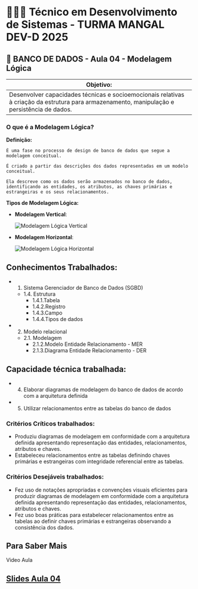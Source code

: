 # 👨🏻‍💻 Técnico em Desenvolvimento de Sistemas - TURMA MANGAL DEV-D 2025
## 🤖 BANCO DE DADOS - Aula 04 - Modelagem Lógica
|Objetivo:|
|-|
|Desenvolver capacidades técnicas e socioemocionais relativas à criação da estrutura para armazenamento, manipulação e persistência de dados.|

### O que é a  Modelagem Lógica?
**Definição:**

	É uma fase no processo de design de banco de dados que segue a modelagem conceitual. 

	É criado a partir das descrições dos dados representadas em um modelo conceitual. 

	Ela descreve como os dados serão armazenados no banco de dados, identificando as entidades, os atributos, as chaves primárias e estrangeiras e os seus relacionamentos.
 

**Tipos de Modelagem Lógica:**
- **Modelagem Vertical**: 

	![Modelagem Lógica Vertical](../../assets/ModeLogicVertical.png)

- **Modelagem Horizontal**:

	![Modelagem Lógica Horizontal](../../assets/ModeLogicHorizon.png)

## Conhecimentos Trabalhados:
- 1. Sistema Gerenciador de Banco de Dados (SGBD)
	- 1.4. Estrutura
		- 1.4.1.Tabela
		- 1.4.2.Registro
		- 1.4.3.Campo
		- 1.4.4.Tipos de dados
- 2. Modelo relacional
	- 2.1. Modelagem
		- 2.1.2.Modelo Entidade Relacionamento - MER
		- 2.1.3.Diagrama Entidade Relacionamento - DER
## Capacidade técnica trabalhada:
- 4. Elaborar diagramas de modelagem do banco de dados de acordo com a arquitetura definida
- 5. Utilizar relacionamentos entre as tabelas do banco de dados

### Critérios Críticos trabalhados:
 - Produziu diagramas de modelagem em conformidade com a arquitetura definida apresentando representação das entidades, relacionamentos, atributos e chaves.
 - Estabeleceu relacionamentos entre as tabelas definindo chaves primárias e estrangeiras com integridade referencial entre as tabelas. 

### Critérios Desejáveis trabalhados:
- Fez uso de notações apropriadas e convenções visuais eficientes para produzir diagramas de modelagem em conformidade com a arquitetura definida apresentando representação das entidades, relacionamentos, atributos e chaves.
- Fez uso boas práticas para estabelecer relacionamentos entre as tabelas ao definir chaves primárias e estrangeiras observando a consistência dos dados.



## Para Saber Mais
Video Aula

## [Slides Aula 04](../aula01/aula04.pdf)